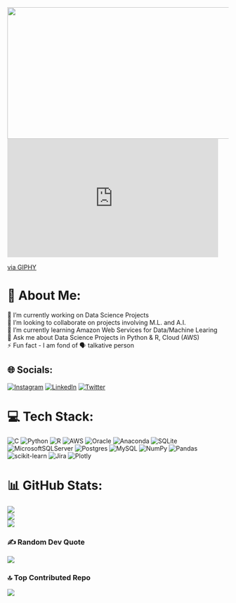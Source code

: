 <img src="https://giphy.com/embed/KpACNEh8jXK2Q" width="600" height="300"/>
<iframe src="https://giphy.com/embed/KpACNEh8jXK2Q" width="480" height="270" frameBorder="0" class="giphy-embed" allowFullScreen></iframe><p><a href="https://giphy.com/gifs/computer-monkey-KpACNEh8jXK2Q">via GIPHY</a></p>

# 💫 About Me:
🔭 I’m currently working on Data Science Projects <br>👯 I’m looking to collaborate on projects involving M.L. and A.I.<br>🌱 I’m currently learning Amazon Web Services for Data/Machine Learing <br>💬 Ask me about Data Science Projects in Python & R, Cloud (AWS)<br>⚡ Fun fact - I am fond of 🗣️ talkative person


## 🌐 Socials:
[![Instagram](https://img.shields.io/badge/Instagram-%23E4405F.svg?logo=Instagram&logoColor=white)](https://instagram.com/prince.kheni) [![LinkedIn](https://img.shields.io/badge/LinkedIn-%230077B5.svg?logo=linkedin&logoColor=white)](https://linkedin.com/in/prince-kheni) [![Twitter](https://img.shields.io/badge/Twitter-%231DA1F2.svg?logo=Twitter&logoColor=white)](https://twitter.com/prince_kheni) 

# 💻 Tech Stack:
![C](https://img.shields.io/badge/c-%2300599C.svg?style=for-the-badge&logo=c&logoColor=white) ![Python](https://img.shields.io/badge/python-3670A0?style=for-the-badge&logo=python&logoColor=ffdd54) ![R](https://img.shields.io/badge/r-%23276DC3.svg?style=for-the-badge&logo=r&logoColor=white) ![AWS](https://img.shields.io/badge/AWS-%23FF9900.svg?style=for-the-badge&logo=amazon-aws&logoColor=white) ![Oracle](https://img.shields.io/badge/Oracle-F80000?style=for-the-badge&logo=oracle&logoColor=white) ![Anaconda](https://img.shields.io/badge/Anaconda-%2344A833.svg?style=for-the-badge&logo=anaconda&logoColor=white) ![SQLite](https://img.shields.io/badge/sqlite-%2307405e.svg?style=for-the-badge&logo=sqlite&logoColor=white) ![MicrosoftSQLServer](https://img.shields.io/badge/Microsoft%20SQL%20Sever-CC2927?style=for-the-badge&logo=microsoft%20sql%20server&logoColor=white) ![Postgres](https://img.shields.io/badge/postgres-%23316192.svg?style=for-the-badge&logo=postgresql&logoColor=white) ![MySQL](https://img.shields.io/badge/mysql-%2300f.svg?style=for-the-badge&logo=mysql&logoColor=white) ![NumPy](https://img.shields.io/badge/numpy-%23013243.svg?style=for-the-badge&logo=numpy&logoColor=white) ![Pandas](https://img.shields.io/badge/pandas-%23150458.svg?style=for-the-badge&logo=pandas&logoColor=white) ![scikit-learn](https://img.shields.io/badge/scikit--learn-%23F7931E.svg?style=for-the-badge&logo=scikit-learn&logoColor=white) ![Jira](https://img.shields.io/badge/jira-%230A0FFF.svg?style=for-the-badge&logo=jira&logoColor=white) ![Plotly](https://img.shields.io/badge/Plotly-%233F4F75.svg?style=for-the-badge&logo=plotly&logoColor=white)
# 📊 GitHub Stats:
![](https://github-readme-stats.vercel.app/api?username=Prince0511&theme=dark&hide_border=false&include_all_commits=true&count_private=true)<br/>
![](https://github-readme-streak-stats.herokuapp.com/?user=Prince0511&theme=dark&hide_border=false)<br/>
![](https://github-readme-stats.vercel.app/api/top-langs/?username=Prince0511&theme=dark&hide_border=false&include_all_commits=true&count_private=true&layout=compact)

### ✍️ Random Dev Quote
![](https://quotes-github-readme.vercel.app/api?type=horizontal&theme=radical)

### 🔝 Top Contributed Repo
![](https://github-contributor-stats.vercel.app/api?username=Prince0511&limit=5&theme=dark&combine_all_yearly_contributions=true)
